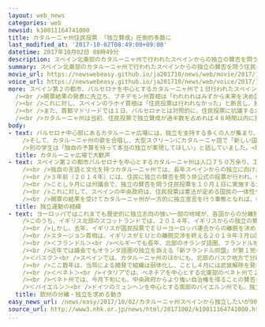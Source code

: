 ```yaml
---
layout: web_news
categories: web
newsid: k10011164741000
title: カタルーニャ州住民投票 「独立賛成」圧倒的多数に
last_modified_at: '2017-10-02T08:49:00+09:00'
datetime: 2017年10月02日 08時49分
description: スペイン北東部のカタルーニャ州で行われたスペインからの独立の賛否を問う住民投票で、独立賛成が圧倒的多数を占める見通しとなったことを受けて、州政府は独立に向けた動きを加速させる構えを見せていて、中央政府との対立がさらに深まり混乱が広がることが予想されます。
summary: スペイン北東部のカタルーニャ州で行われたスペインからの独立の賛否を問う住民投票で、独立賛成が圧倒的多数を占める見通しとなったことを受けて、州政府は独立に向けた動きを加速させる構えを見せていて、中央政府との対立がさらに深まり混乱が広がることが予想されます。
movie_url: https://newswebeasy.github.io/ja201710/news/web/movie/2017/10/02/k10011164741000.mp4
voice_url: https://newswebeasy.github.io/ja201710/news/web/voice/2017/10/02/k10011164741000.mp3
more: スペイン第２の都市、バルセロナを中心とするカタルーニャ州で１日行われたスペインからの独立の賛否を問う住民投票では、暫定的な集計の結果、州政府が登録したおよそ５３４万人の住民のうち４２％余りが投票し、このうち独立賛成が圧倒的多数の９０％以上を占めました。<br
  /><br />開票結果の発表に先立ち、プチデモン州首相は「われわれはみずから未来を決め国家を持つ権利を得た」と述べ、独立に向けた動きを加速させる構えを見せています。<br
  /><br />これに対し、スペインのラホイ首相は「住民投票は行われなかった」と断言し、独立に向けた動きはすべて憲法違反で無効だとしていて、双方の対立が深まっています。<br
  /><br />また、首都マドリードでは１日、バルセロナとは対照的に、住民投票に抗議する大規模なデモが開かれ、参加者はスペインの国旗を掲げて国の結束や国民の一体性を呼びかけていました。<br
  /><br />カタルーニャ州は当初、住民投票で独立賛成が過半数を占めれば４８時間以内に独立を宣言するとしており、開票結果を州議会に報告したあと手続きを進めるものと見られますが、一方的に独立を宣言すれば、中央政府との対立が決定的となり混乱がさらに広がることが予想されます。
body:
- text: バルセロナ中心部にあるカタルーニャ広場には、独立を支持する多くの人が集まり、住民投票の開票結果が発表されるのを待ちました。<br />広場に設置された大型のスクリーンで独立賛成が圧倒的多数を占めたと発表されると、集まった人たちからは大歓声が上がっていました。<br
    />そして、カタルーニャ州の歌を合唱し、大型スクリーンにカタルーニャ語で「新しい国」という言葉を映し出して開票結果を祝っていました。<br /><br />１９歳の大学生は「中央政府によって多くの人が投票できなかったことを考えれば、すばらしい結果です。独立に向けた動きにとって大きなプラスになります」と話していました。<br
    />別の学生は「独自の予算を持って本当の独立が実現してほしい」と話していました。<br />会社員の男性は「とてもうれしいです。警察が止めようとしましたがカタルーニャの人々が自分たちの権利のために立ち上がりました。これで新しい国が誕生します」と興奮気味に話していました。
  title: カタルーニャ広場で大歓声
- text: スペイン第２の都市バルセロナを中心とするカタルーニャ州は人口７５０万余り、工業や観光業が盛んで、スペインのＧＤＰ＝国内総生産のおよそ２０％占め、国内最大規模の経済を誇ります。サッカーのスペイン１部リーグの強豪で世界的な人気チームのバルセロナが拠点を置いていることでも知られています。<br
    /><br />独自の言語と文化を持つカタルーニャ州では、長年スペインからの独立に向けた運動が続いてきましたが、２００８年にリーマンショックが起きると、独立の機運は一気に高まります。厳しい経済状況の中、国に納める税金に対してその恩恵を十分に受けていないといった不満などが背景にあったとされています。<br
    /><br />３年前（２０１４年）には、住民に独立の賛否を問う非公式の投票が行われ、住民６００万人余りのうち、およそ２３０万人が投票し、８０％を超えるおよそ１８６万人が独立に賛成しました。さらに、おととしの州議会選挙では独立を主張する政党が過半数の議席を獲得。<br
    /><br />ことし９月には州議会で、独立の賛否を問う住民投票を１０月１日に実施する法案が可決されました。新しい法律は、投票結果に法的拘束力を認め、賛成が反対を１票でも上回れば４８時間以内に独立を宣言するとしています。<br
    /><br />これに対して、スペインの中央政府は、住民投票は憲法が定める国民の一体性や国の重要事項については、国民全体の投票を行う原則に反するとして、一切認めない姿勢を示してきました。中央政府の訴えを受けた憲法裁判所は、住民投票の差し止めを命じる判断を示し、政府はこれに基づいて州政府の幹部を一時拘束したり、投票用紙を没収したりする強硬措置をとり、投票日当日にも警察が一部の投票所の封鎖に踏み切りました。<br
    /><br />開票の結果を受けてカタルーニャ州が一方的に独立宣言を行う事態となれば、中央政府との対立が決定的となり、事態の収拾が困難になるうえ、ヨーロッパで同じく各国からの分離独立を求める地域にも影響を及ぼし、混乱が広がることも予想されます。
  title: 独立運動の経緯
- text: ヨーロッパではこれまでも歴史的に独立志向の強い一部の地域が、各国からの分離独立を求める動きを繰り返してきました。<br /><br />＜スコットランド＞<br
    />このうち、イギリス北部のスコットランドでは、２０１４年、イギリスからの独立の賛否を問う住民投票が行われました。投票の結果、独立反対が１０ポイント以上の差で賛成を上回り、独立は否決されました。<br
    /><br />しかし、去年、イギリスが国民投票でＥＵ＝ヨーロッパ連合からの離脱を決めた際、スコットランドではおよそ６２％がＥＵ残留を支持したことから、スコットランド自治政府のスタージョン首相は「スコットランドの民意に反したＥＵからの離脱は許されない」として、再びイギリスからの独立の賛否を問う住民投票を実施する考えを示しました。<br
    /><br />スタージョン首相は、イギリスがＥＵとの離脱交渉を終える２０１９年３月以降に２回目の住民投票を行う構えも見せていて、再び独立を求める声が高まる可能性も指摘されています。<br
    /><br />＜フランドル＞<br />ベルギーでも長年、北部のオランダ語圏、フランドル地域の住民が南部のフランス語圏、ワロン地域からの分離独立を求めてきました。<br
    /><br />近年では議会でもオランダ語圏の独立を訴える「新フランドル同盟」が第１党の座を維持しており、国政で強い影響力を保っています。<br /><br
    />＜バスク＞<br />スペインでは、カタルーニャ州のほかにも、北部のバスク地方で分離独立を求める運動が続き、１９５９年からは過激派組織「バスク祖国と自由」が武装闘争を繰り広げ、８００人余りが殺害されたとされています。<br
    /><br />ここ数年は、当局による摘発で組織は弱体化し、ことし４月には武装解除を発表しましたが、スペイン政府は組織の完全な解体を求めていて、対立は続いています。<br
    /><br />＜ベネト＞<br />イタリアでは、ベネチアを中心とする北東部のベネト州で２０１４年、独立を推進する地元の政党が州の独立の賛否を問う法的拘束力のないインターネット投票を行い、およそ９割が独立を支持したと発表しました。<br
    /><br />ベネト州では、今月下旬にも、中央政府からより強い自治権を得ることの賛否を問う住民投票が予定されていて、影響が注目されます。<br /><br
    />＜バイエルン＞<br />ドイツのミュンヘンを中心とする南部のバイエルン州でも、独立の賛否を問う住民投票を行おうという動きがありますが、ドイツの憲法裁判所はことし１月、こうした動きは憲法に違反し認められないという判断を示しています。
  title: 欧州の分離・独立を求める動き
easy_news_url: /news/easy/2017/10/02/カタルーニャ州スペインから独立したいが90以上/
source_url: http://www3.nhk.or.jp/news/html/20171002/k10011164741000.html
...
```

